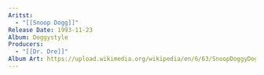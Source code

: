```yaml
---
Aritst:
  - "[[Snoop Dogg]]"
Release Date: 1993-11-23
Album: Doggystyle
Producers:
  - "[[Dr. Dre]]"
Album Art: https://upload.wikimedia.org/wikipedia/en/6/63/SnoopDoggyDoggDoggystyle.jpg
---
```

